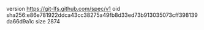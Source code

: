 version https://git-lfs.github.com/spec/v1
oid sha256:e86e781922ddca43cc38275a49fb8d33ed73b913035073cff398139da66d9a1c
size 2874
